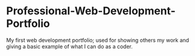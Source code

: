 # Professional-Web-Development-Portfolio
My first web development portfolio; used for showing others my work and giving a basic example of what I can do as a coder.
